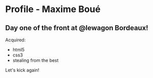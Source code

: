 # Profile - Maxime Boué
## Day one of the front at @lewagon Bordeaux!
Acquired:
- html5
- css3
- stealing from the best

Let's kick again!
